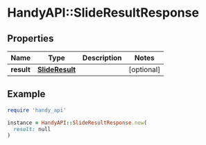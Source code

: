 # HandyAPI::SlideResultResponse

## Properties

| Name | Type | Description | Notes |
| ---- | ---- | ----------- | ----- |
| **result** | [**SlideResult**](SlideResult.md) |  | [optional] |

## Example

```ruby
require 'handy_api'

instance = HandyAPI::SlideResultResponse.new(
  result: null
)
```

